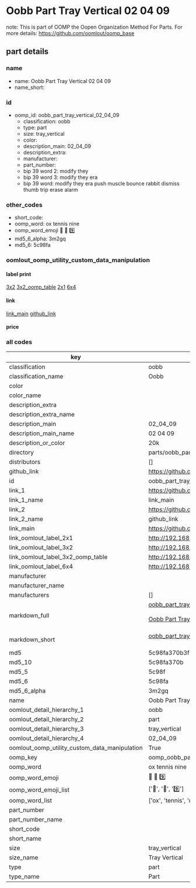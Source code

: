 # Oobb Part Tray Vertical 02 04 09  

note: This is part of OOMP the Oopen Organization Method For Parts. For more details: https://github.com/oomlout/oomp_base

##  part details





### name
* name: Oobb Part Tray Vertical 02 04 09
* name_short: 
### id
* oomp_id: oobb_part_tray_vertical_02_04_09
  * classification: oobb
  * type: part
  * size: tray_vertical
  * color: 
  * description_main: 02_04_09
  * description_extra: 
  * manufacturer: 
  * part_number: 
  * bip 39 word 2: modify they
  * bip 39 word 3: modify they era
  * bip 39 word: modify they era push muscle bounce rabbit dismiss thumb trip erase alarm

### other_codes
* short_code: 
* oomp_word: ox tennis nine
* oomp_word_emoji :ox: :tennis: :nine:
* md5_6_alpha: 3m2gq
* md5_6: 5c98fa






### oomlout_oomp_utility_custom_data_manipulation
#### label print
[3x2](http://192.168.1.245:1112/?label=oomp%203m2gq)
[3x2_oomp_table](http://192.168.1.107:1112/?label=oomp%203m2gq)
[2x1](http://192.168.1.242:1112/?label=oomp%203m2gq)
[6x4](http://192.168.1.55:1112/?label=oomp%203m2gq)    

#### link

[link_main](https://github.com/oomlout/oomlout_oomp_current_version_messy/tree/main/parts/oobb_part_tray_vertical_02_04_09) [github_link](https://github.com/oomlout/oomlout_oomp_part_src/tree/main/parts/oobb_part_tray_vertical_02_04_09)                             

#### price







### all codes 
| key | value |  
| --- | --- |  
| classification | oobb |  
| classification_name | Oobb |  
| color |  |  
| color_name |  |  
| description_extra |  |  
| description_extra_name |  |  
| description_main | 02_04_09 |  
| description_main_name | 02 04 09 |  
| description_or_color | 20k |  
| directory | parts/oobb_part_tray_vertical_02_04_09 |  
| distributors | [] |  
| github_link | https://github.com/oomlout/oomlout_oomp_part_src/tree/main/parts/oobb_part_tray_vertical_02_04_09 |  
| id | oobb_part_tray_vertical_02_04_09 |  
| link_1 | https://github.com/oomlout/oomlout_oomp_current_version_messy/tree/main/parts/oobb_part_tray_vertical_02_04_09 |  
| link_1_name | link_main |  
| link_2 | https://github.com/oomlout/oomlout_oomp_part_src/tree/main/parts/oobb_part_tray_vertical_02_04_09 |  
| link_2_name | github_link |  
| link_main | https://github.com/oomlout/oomlout_oomp_current_version_messy/tree/main/parts/oobb_part_tray_vertical_02_04_09 |  
| link_oomlout_label_2x1 | http://192.168.1.242:1112/?label=oomp%203m2gq |  
| link_oomlout_label_3x2 | http://192.168.1.245:1112/?label=oomp%203m2gq |  
| link_oomlout_label_3x2_oomp_table | http://192.168.1.107:1112/?label=oomp%203m2gq |  
| link_oomlout_label_6x4 | http://192.168.1.55:1112/?label=oomp%203m2gq |  
| manufacturer |  |  
| manufacturer_name |  |  
| manufacturers | [] |  
| markdown_full | [oobb_part_tray_vertical_02_04_09](https://github.com/oomlout/oomlout_oomp_current_version_messy/tree/main/parts/oobb_part_tray_vertical_02_04_09)<br>[](https://github.com/oomlout/oomlout_oomp_current_version_messy/tree/main/parts/oobb_part_tray_vertical_02_04_09)<br>[Oobb Part Tray Vertical 02 04 09](https://github.com/oomlout/oomlout_oomp_current_version_messy/tree/main/parts/oobb_part_tray_vertical_02_04_09)<br><br> |  
| markdown_short | [oobb_part_tray_vertical_02_04_09](https://github.com/oomlout/oomlout_oomp_current_version_messy/tree/main/parts/oobb_part_tray_vertical_02_04_09)<br><br> |  
| md5 | 5c98fa370b3f560469c8caea98b82475 |  
| md5_10 | 5c98fa370b |  
| md5_5 | 5c98f |  
| md5_6 | 5c98fa |  
| md5_6_alpha | 3m2gq |  
| name | Oobb Part Tray Vertical 02 04 09 |  
| oomlout_detail_hierarchy_1 | oobb |  
| oomlout_detail_hierarchy_2 | part |  
| oomlout_detail_hierarchy_3 | tray_vertical |  
| oomlout_detail_hierarchy_4 | 02_04_09 |  
| oomlout_oomp_utility_custom_data_manipulation | True |  
| oomp_key | oomp_oobb_part_tray_vertical_02_04_09 |  
| oomp_word | ox tennis nine |  
| oomp_word_emoji | :ox: :tennis: :nine: |  
| oomp_word_emoji_list | [':ox:', ':tennis:', ':nine:'] |  
| oomp_word_list | ['ox', 'tennis', 'nine'] |  
| part_number |  |  
| part_number_name |  |  
| short_code |  |  
| short_name |  |  
| size | tray_vertical |  
| size_name | Tray Vertical |  
| type | part |  
| type_name | Part |  
